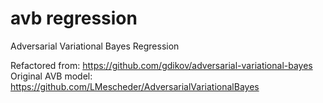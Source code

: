 # avb regression

Adversarial Variational Bayes Regression

Refactored from: https://github.com/gdikov/adversarial-variational-bayes
Original AVB model: https://github.com/LMescheder/AdversarialVariationalBayes
